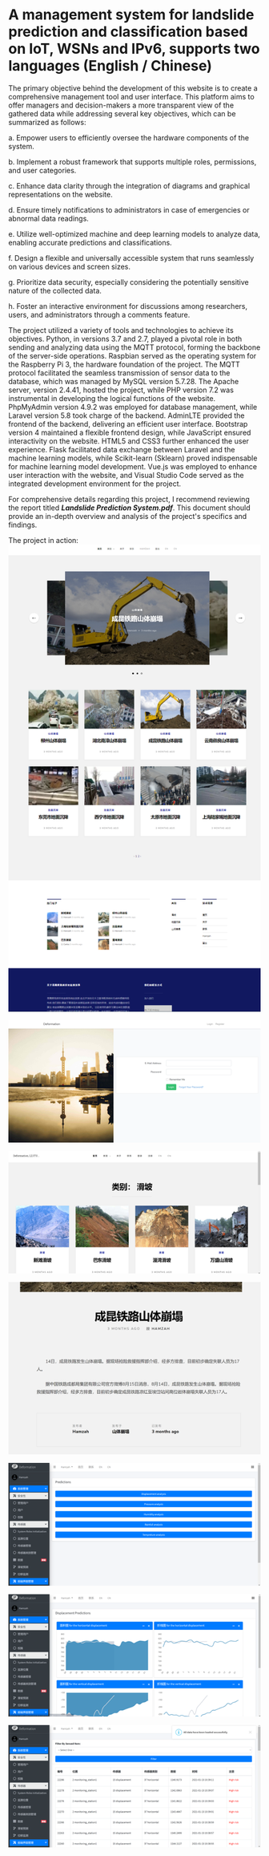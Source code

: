 
# A management system for landslide prediction and classification based on IoT, WSNs and IPv6, supports two languages (English / Chinese)

The primary objective behind the development of this website is to create a comprehensive management tool and user interface. This platform aims to offer managers and decision-makers a more transparent view of the gathered data while addressing several key objectives, which can be summarized as follows:

a. Empower users to efficiently oversee the hardware components of the system.

b. Implement a robust framework that supports multiple roles, permissions, and user categories.

c. Enhance data clarity through the integration of diagrams and graphical representations on the website.

d. Ensure timely notifications to administrators in case of emergencies or abnormal data readings.

e. Utilize well-optimized machine and deep learning models to analyze data, enabling accurate predictions and classifications.

f. Design a flexible and universally accessible system that runs seamlessly on various devices and screen sizes.

g. Prioritize data security, especially considering the potentially sensitive nature of the collected data.

h. Foster an interactive environment for discussions among researchers, users, and administrators through a comments feature.
    

The project utilized a variety of tools and technologies to achieve its objectives. Python, in versions 3.7 and 2.7, played a pivotal role in both sending and analyzing data using the MQTT protocol, forming the backbone of the server-side operations. Raspbian served as the operating system for the Raspberry Pi 3, the hardware foundation of the project. The MQTT protocol facilitated the seamless transmission of sensor data to the database, which was managed by MySQL version 5.7.28. The Apache server, version 2.4.41, hosted the project, while PHP version 7.2 was instrumental in developing the logical functions of the website. PhpMyAdmin version 4.9.2 was employed for database management, while Laravel version 5.8 took charge of the backend. AdminLTE provided the frontend of the backend, delivering an efficient user interface. Bootstrap version 4 maintained a flexible frontend design, while JavaScript ensured interactivity on the website. HTML5 and CSS3 further enhanced the user experience. Flask facilitated data exchange between Laravel and the machine learning models, while Scikit-learn (Sklearn) proved indispensable for machine learning model development. Vue.js was employed to enhance user interaction with the website, and Visual Studio Code served as the integrated development environment for the project.

For comprehensive details regarding this project, I recommend reviewing the report titled ***Landslide Prediction System.pdf***. This document should provide an in-depth overview and analysis of the project's specifics and findings.

The project in action:
![alt text](https://github.com/hamzahalneshmi/Landslide-Prediction-System/blob/main/pictures/Picture2.png)

![alt text](https://github.com/hamzahalneshmi/Landslide-Prediction-System/blob/main/pictures/Picture3.png)

![alt text](https://github.com/hamzahalneshmi/Landslide-Prediction-System/blob/main/pictures/Picture4.png)

![alt text](https://github.com/hamzahalneshmi/Landslide-Prediction-System/blob/main/pictures/Picture5.png)

![alt text](https://github.com/hamzahalneshmi/Landslide-Prediction-System/blob/main/pictures/Picture6.png)

![alt text](https://github.com/hamzahalneshmi/Landslide-Prediction-System/blob/main/pictures/Picture7.png)

![alt text](https://github.com/hamzahalneshmi/Landslide-Prediction-System/blob/main/pictures/Picture8.png)


